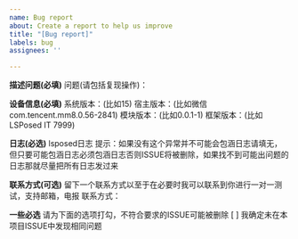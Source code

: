 ```yaml
---
name: Bug report
about: Create a report to help us improve
title: "[Bug report]"
labels: bug
assignees: ''

---
```


**描述问题(必填)**
问题(请包括复现操作)：

**设备信息(必填)**
系统版本：(比如15)
宿主版本：(比如微信com.tencent.mm8.0.56-2841)
模块版本：(比如0.0.1-1)
框架版本：(比如LSPosed IT 7999)

**日志(必选)**
lsposed日志
提示：如果没有这个异常并不可能会包涵日志请填无，但只要可能包涵日志必须包涵日志否则ISSUE将被删除，如果找不到可能出问题的日志那就尽量把所有日志发过来

**联系方式(可选)**
留下一个联系方式以至于在必要时我可以联系到你进行一对一测试，支持邮箱，电报
联系方式：

**一些必选**
请为下面的选项打勾，不符合要求的ISSUE可能被删除
[  ] 我确定未在本项目ISSUE中发现相同问题
